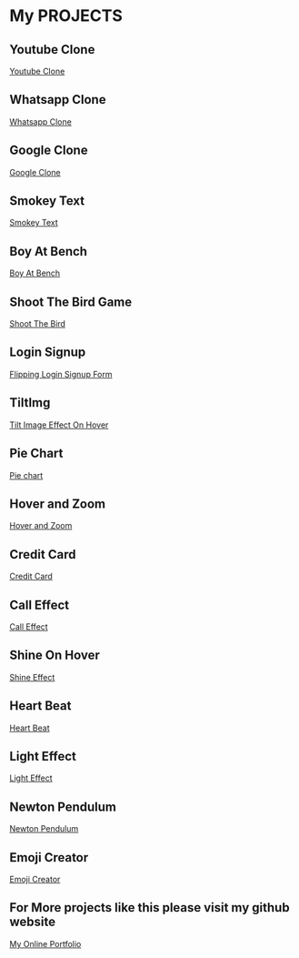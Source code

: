 # My PROJECTS 

## Youtube Clone

<a href="https://imyogeshgaur.github.io/youtube_clone/" target="_yogesh">Youtube Clone </a>

## Whatsapp Clone 

<a href="https://imyogeshgaur.github.io/whatsapp_clone/" target="_yogesh">Whatsapp Clone </a>

## Google Clone

<a href="https://imyogeshgaur.github.io/google_clone/" target="_yogesh"> Google Clone </a>

## Smokey Text

<a href="https://imyogeshgaur.github.io/smoky_text/" target="_yogesh"> Smokey Text </a>

## Boy At Bench

<a href="https://imyogeshgaur.github.io/coffee_at_bench/" target="_yogesh">Boy At Bench </a>

## Shoot The Bird Game 

<a href ="https://imyogeshgaur.github.io/shoot_the_bird/" target="_yogesh"> Shoot The Bird </a>

## Login Signup

<a href="https://imyogeshgaur.github.io/animated_loginform/" target="_yogesh"> Flipping Login Signup Form </a>

## TiltImg

<a href="https://imyogeshgaur.github.io/tilt_image/" target="_yogesh"> Tilt Image Effect On Hover </a>

## Pie Chart 

<a href="https://imyogeshgaur.github.io/pie_chart/" target="_yogesh"> Pie chart </a>

## Hover and Zoom

<a href="https://imyogeshgaur.github.io/hover_and_zoom/." target="_yogesh"> Hover and Zoom </a>

## Credit Card
<a href="https://imyogeshgaur.github.io/creditcard/" target="_yogesh"> Credit Card </a>

## Call Effect

<a href="https://imyogeshgaur.github.io/call_effect/" target="_yogesh"> Call Effect</a>

## Shine On Hover
<a href="https://imyogeshgaur.github.io/shine_effect/" target="_yogesh">Shine Effect </a>

## Heart Beat 
<a href="https://imyogeshgaur.github.io/heart_beat_effect/" target="_yogesh"> Heart Beat </a>

## Light Effect

<a href="https://imyogeshgaur.github.io/light_effect" target="_yogesh"> Light Effect </a>

## Newton Pendulum 

<a href="https://imyogeshgaur.github.io/newton_pendulum" target="_yogesh"> Newton Pendulum </a>

## Emoji Creator

<a href="https://imyogeshgaur.github.io/emoji_creator/" target="_yogesh">Emoji Creator </a>

## For More projects like this please visit my github website

<a href = 'https://imyogeshgaur.github.io' target="_yogesh"> My Online Portfolio </a>
